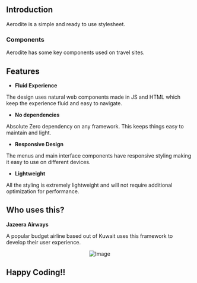 
## Introduction

Aerodite is a simple and ready to use stylesheet. 


### Components

Aerodite has some key components used on travel sites.


## Features

- **Fluid Experience**

The design uses natural web components made in JS and HTML which keep the experience fluid and easy to navigate.

- **No dependencies**

Absolute Zero dependency on any framework. This keeps things easy to maintain and light.

- **Responsive Design**

The menus and main interface components have responsive styling making it easy to use on different devices.

- **Lightweight**

All the styling is extremely lightweight and will not require additional optimization for performance.



## Who uses this?

**Jazeera Airways**

A popular budget airline based out of Kuwait uses this framework to develop their user experience.

<center>

![Image](https://jazeeraairways.com/assets/images/aero_logo.png)

</center>

## Happy Coding!!



